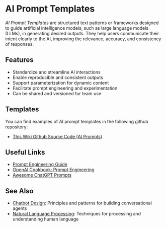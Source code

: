 # AI Prompt Templates

*AI Prompt Templates* are structured text patterns or frameworks designed to guide artificial intelligence models, such as large language models (LLMs), in generating desired outputs. 
They help users communicate their intent clearly to the AI, improving the relevance, accuracy, and consistency of responses.

## Features
- Standardize and streamline AI interactions
- Enable reproducible and consistent outputs
- Support parameterization for dynamic content
- Facilitate prompt engineering and experimentation
- Can be shared and versioned for team use

## Templates

You can find examples of AI prompt templates in the following github repository:

- [This Wiki Github Source Code (AI Prompts)](https://github.com/RogerioDosSantos/Wiki/tree/master/ai_prompts)

## Useful Links
- [Prompt Engineering Guide](https://www.promptingguide.ai/)
- [OpenAI Cookbook: Prompt Engineering](https://github.com/openai/openai-cookbook#prompt-engineering)
- [Awesome ChatGPT Prompts](https://github.com/f/awesome-chatgpt-prompts)

## See Also
- [Chatbot Design](./chatbot_design.md): Principles and patterns for building conversational agents
- [Natural Language Processing](./nlp.md): Techniques for processing and understanding human language
